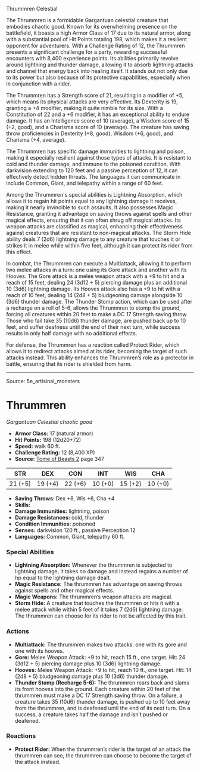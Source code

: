 <MonsterName/>Thrummren</MonsterName>
<CreatureType/>Celestial</CreatureType>

<summary>The Thrummren is a formidable Gargantuan celestial creature that embodies chaotic good. Known for its overwhelming presence on the battlefield, it boasts a high Armor Class of 17 due to its natural armor, along with a substantial pool of Hit Points totaling 198, which makes it a resilient opponent for adventurers. With a Challenge Rating of 12, the Thrummren presents a significant challenge for a party, rewarding successful encounters with 8,400 experience points. Its abilities primarily revolve around lightning and thunder damage, allowing it to absorb lightning attacks and channel that energy back into healing itself. It stands out not only due to its power but also because of its protective capabilities, especially when in conjunction with a rider.</summary>

<detail>

The Thrummren has a Strength score of 21, resulting in a modifier of +5, which means its physical attacks are very effective. Its Dexterity is 19, granting a +4 modifier, making it quite nimble for its size. With a Constitution of 22 and a +6 modifier, it has an exceptional ability to endure damage. It has an Intelligence score of 10 (average), a Wisdom score of 15 (+2, good), and a Charisma score of 10 (average). The creature has saving throw proficiencies in Dexterity (+8, good), Wisdom (+6, good), and Charisma (+4, average). 

The Thrummren has specific damage immunities to lightning and poison, making it especially resilient against those types of attacks. It is resistant to cold and thunder damage, and immune to the poisoned condition. With darkvision extending to 120 feet and a passive perception of 12, it can effectively detect hidden threats. The languages it can communicate in include Common, Giant, and telepathy within a range of 60 feet.

Among the Thrummren's special abilities is Lightning Absorption, which allows it to regain hit points equal to any lightning damage it receives, making it nearly invincible to such assaults. It also possesses Magic Resistance, granting it advantage on saving throws against spells and other magical effects, ensuring that it can often shrug off magical attacks. Its weapon attacks are classified as magical, enhancing their effectiveness against creatures that are resistant to non-magical attacks. The Storm Hide ability deals 7 (2d6) lightning damage to any creature that touches it or strikes it in melee while within five feet, although it can protect its rider from this effect.

In combat, the Thrummren can execute a Multiattack, allowing it to perform two melee attacks in a turn: one using its Gore attack and another with its Hooves. The Gore attack is a melee weapon attack with a +9 to hit and a reach of 15 feet, dealing 24 (3d12 + 5) piercing damage plus an additional 10 (3d6) lightning damage. Its Hooves attack also has a +9 to hit with a reach of 10 feet, dealing 14 (2d8 + 5) bludgeoning damage alongside 10 (3d6) thunder damage. The Thunder Stomp action, which can be used after a recharge on a roll of 5-6, allows the Thrummren to stomp the ground, forcing all creatures within 20 feet to make a DC 17 Strength saving throw. Those who fail take 35 (10d6) thunder damage, are pushed back up to 10 feet, and suffer deafness until the end of their next turn, while success results in only half damage with no additional effects.

For defense, the Thrummren has a reaction called Protect Rider, which allows it to redirect attacks aimed at its rider, becoming the target of such attacks instead. This ability enhances the Thrummren’s role as a protector in battle, ensuring that its rider is shielded from harm.</detail>



---

Source: 5e_artisinal_monsters

# Thrummren

*Gargantuan* *Celestial* *chaotic good*

- **Armor Class:** 17 (natural armor)
- **Hit Points:** 198 (12d20+72)
- **Speed:** walk 60 ft.
- **Challenge Rating:** 12 (8,400 XP)
- **Source:** [Tome of Beasts 2](https://koboldpress.com/kpstore/product/tome-of-beasts-2-for-5th-edition) page 347

| STR | DEX | CON | INT | WIS | CHA |
| --- | --- | --- | --- | --- | --- |
| 21 (+5) | 19 (+4) | 22 (+6) | 10 (+0) | 15 (+2) | 10 (+0) |

- **Saving Throws**: Dex +8, Wis +6, Cha +4
- **Skills:** 
- **Damage Immunities:** lightning, poison
- **Damage Resistances:** cold, thunder
- **Condition Immunities:** poisoned
- **Senses:** darkvision 120 ft., passive Perception 12
- **Languages:** Common, Giant, telepathy 60 ft.

### Special Abilities

- **Lightning Absorption:** Whenever the thrummren is subjected to lightning damage, it takes no damage and instead regains a number of hp equal to the lightning damage dealt.
- **Magic Resistance:** The thrummren has advantage on saving throws against spells and other magical effects.
- **Magic Weapons:** The thrummren’s weapon attacks are magical.
- **Storm Hide:** A creature that touches the thrummren or hits it with a melee attack while within 5 feet of it takes 7 (2d6) lightning damage. The thrummren can choose for its rider to not be affected by this trait.

### Actions

- **Multiattack:** The thrummren makes two attacks: one with its gore and one with its hooves.
- **Gore:** Melee Weapon Attack: +9 to hit, reach 15 ft., one target. Hit: 24 (3d12 + 5) piercing damage plus 10 (3d6) lightning damage.
- **Hooves:** Melee Weapon Attack: +9 to hit, reach 10 ft., one target. Hit: 14 (2d8 + 5) bludgeoning damage plus 10 (3d6) thunder damage.
- **Thunder Stomp (Recharge 5-6):** The thrummren rears back and slams its front hooves into the ground. Each creature within 20 feet of the thrummren must make a DC 17 Strength saving throw. On a failure, a creature takes 35 (10d6) thunder damage, is pushed up to 10 feet away from the thrummren, and is deafened until the end of its next turn. On a success, a creature takes half the damage and isn’t pushed or deafened.

### Reactions

- **Protect Rider:** When the thrummren’s rider is the target of an attack the thrummren can see, the thrummren can choose to become the target of the attack instead.




